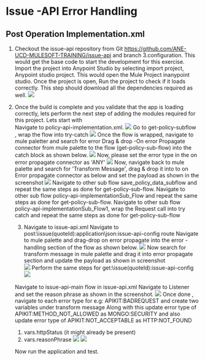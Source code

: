 # Issue -API Error Handling
## Post Operation Implementation.xml

1. Checkout the issue-api repository from Git <https://github.com/ANE-UCD-MULESOFT-TRAINING/issue-api> and branch 3.configuration. 
  This would get the base code to start the development for this exercise. 
  Import the project into Anypoint Studio by selecting import project, Anypoint studio project. This would open the Mule Project inanypoint studio. 
  Once the project is open, Run the project to check if it loads correctly. This step should download all the dependencies required as well. 
  ![](images/3.1.gif)
  
2. Once the build is complete and you validate that the app is loading correctly, lets perform the next step of adding the modules required for this project. Lets start with       
    Navigate to policy-api-implementation.xml. 
     ![](images/policy-api-implementation.GIF)
    Go to get-policy-subflow , wrap the flow into try-catch
    ![](images/try-catch-get-policy-subflow-step-1.GIF)
    Once the flow is wrapped, navigate to mule paletter and search for error
    Drag & drop -On error Propagate connector from mule palette to the flow (get-policy-sub-flow) into the catch block as shown below.
     ![](images/onerror-propagate-get-policy-subflow-step-2.GIF)
     Now, please set the error type in the on error propagate connector as 'ANY'
     ![](images/onerror-propagate-error-type-get-policy-subflow-step-3.GIF)
     Now, navigate back to mule palette and search for 'Transform Message', drag & drop it into to on Error propagate connector as below and set the payload as shown in the screenshot
     ![](images/transform-message-get-policy-subflow.GIF)
    Navigate to other sub flow save_policy_data_subflow and repeat the same steps as done for get-policy-sub-flow.
    Navigate to other sub flow policy-api-implementationSub_Flow and repeat the same steps as done for get-policy-sub-flow.
    Navigate to other sub flow policy-api-implementationSub_Flow1, wrap the Request call into try catch and repeat the same steps as done for get-policy-sub-flow 
    
   3. Navigate to issue-api.xml
    Navigate to post:\issue\(quoteId):application\json:issue-api-config route
    Navigate to mule palette and drag-drop on error propagate into the error -handling section of the flow as shown below.
    ![](images/issue-api-implementation-step-1.GIF)
    Now search for transform message in mule palette and drag it into error propagate section and update the payload as shown in screenshot     
    ![](images/issue-api-implementation-step-2.GIF)
    Perform the same steps for get:\issue\(quoteId):issue-api-config
     ![](images/issue-api-implementation-step-3.GIF)
    
    Navigate to issue-api-main flow in issue-api.xml
    Navigate to Listener and set the reason phrase as shown in the screenshot.
    ![](images/issue-api-implementation-step-4.GIF)
    Once done , navigate to each error type for e.g: APIKIT:BADREQUEST
    and create two variables under transform message 
    Along with this update error type of  APIKIT:METHOD_NOT_ALLOWED as MONGO:SECURITY and also update error type of APIKIT:NOT_ACCEPTABLE as HTTP:NOT_FOUND
    1. vars.httpStatus (it might already be present)
    2. vars.reasonPhrase
    ![](images/issue-api-implementation-step-5.GIF)
    ![](images/issue-api-implementation-step-6.GIF)
    
    Now run the application and test.
 
